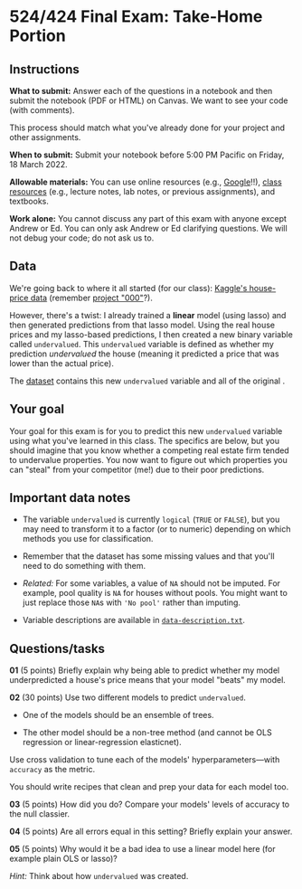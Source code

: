 # 524/424 Final Exam: Take-Home Portion

## Instructions

**What to submit:** Answer each of the questions in a notebook and then submit the notebook (PDF or HTML) on Canvas. We want to see your code (with comments). 

This process should match what you've already done for your project and other assignments.

**When to submit:** Submit your notebook before 5:00 PM Pacific on Friday, 18 March 2022.

**Allowable materials:** You can use online resources (e.g., [Google](https://www.google.com)!!), [class resources](https://github.com/edrubin/EC524W22) (e.g., lecture notes, lab notes, or previous assignments), and textbooks.

**Work alone:** You cannot discuss any part of this exam with anyone except Andrew or Ed. You can only ask Andrew or Ed clarifying questions. We will not debug your code; do not ask us to.

## Data

We're going back to where it all started (for our class): [Kaggle's house-price data](https://www.kaggle.com/c/house-prices-advanced-regression-techniques/) (remember [project "000"](https://github.com/edrubin/EC524W22/tree/master/projects/project-000)?). 

However, there's a twist: I already trained a **linear** model (using lasso) and then generated predictions from that lasso model. Using the real house prices and my lasso-based predictions, I then created a new binary variable called `undervalued`. This `undervalued` variable is defined as whether my prediction *undervalued* the house (meaning it predicted a price that was lower than the actual price). 

The [dataset](https://github.com/edrubin/EC524W22/blob/master/exam/take-home/final-data.csv) contains this new `undervalued` variable and all of the original .

## Your goal 

Your goal for this exam is for you to predict this new `undervalued` variable using what you've learned in this class. The specifics are below, but you should imagine that you know whether a competing real estate firm tended to undervalue properties. You now want to figure out which properties you can "steal" from your competitor (me!) due to their poor predictions.

## Important data notes

- The variable `undervalued` is currently `logical` (`TRUE` or `FALSE`), but you may need to transform it to a factor (or to numeric) depending on which methods you use for classification.

- Remember that the dataset has some missing values and that you'll need to do something with them.

- *Related:* For some variables, a value of `NA` should not be imputed. For example, pool quality is `NA` for houses without pools. You might want to just replace those `NA`s with `'No pool'` rather than imputing.

- Variable descriptions are available in [`data-description.txt`](https://github.com/edrubin/EC524W22/blob/master/exam/take-home/data-description.txt).

## Questions/tasks

**01** (5 points) Briefly explain why being able to predict whether my model underpredicted a house's price means that your model "beats" my model.

**02** (30 points) Use two different models to predict `undervalued`. 

- One of the models should be an ensemble of trees.

- The other model should be a non-tree method (and cannot be OLS regression or linear-regression elasticnet). 

Use cross validation to tune each of the models' hyperparameters—with `accuracy` as the metric.

You should write recipes that clean and prep your data for each model too.

**03** (5 points) How did you do? Compare your models' levels of accuracy to the null classier.

**04** (5 points) Are all errors equal in this setting? Briefly explain your answer.

**05** (5 points) Why would it be a bad idea to use a linear model here (for example plain OLS or lasso)?

*Hint:* Think about how `undervalued` was created.
